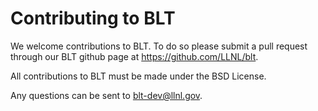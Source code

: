 # Contributing to BLT

We welcome contributions to BLT. To do so please submit a pull request through our
BLT github page at https://github.com/LLNL/blt.

All contributions to BLT must be made under the BSD License.

Any questions can be sent to blt-dev@llnl.gov.
